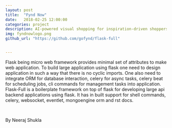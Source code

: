 ```yaml
---
layout: post
title:  "Fynd Now"
date:   2018-02-25 12:00:00
categories: project
description: AI-powered visual shopping for inspiration-driven shoppers.
img: fyndnowlogo.png
github_url: "https://github.com/gofynd/flask-full"


---
```


<head>

</head>


<p>Flask being micro web framework provides minimal set of attributes to make web application. To build large application using flask one need to design application in such a way that there is no cyclic imports. One also need to integrate ORM for database interaction, celery for async tasks, celery beat for scheduling jobs, cli commands for management tasks into application.
Flask-Full is a boilerplate framework on top of flask for developing large api backend applications using flask. It has in built support for shell commands, celery, websocket, eventlet, mongoengine orm and rst docs.</p>

<br>
<p>By Neeraj Shukla</p>
